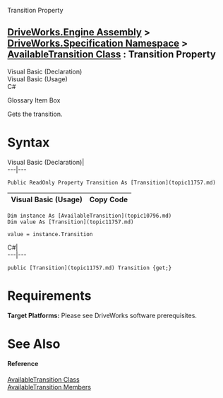 Transition Property   
  
[DriveWorks.Engine Assembly](topic2156.md) > [DriveWorks.Specification Namespace](topic10764.md) > [AvailableTransition Class](topic10796.md) : Transition Property  
---  
  
Visual Basic (Declaration)    
Visual Basic (Usage)    
C# 

Glossary Item Box

Gets the transition. 

# Syntax

Visual Basic (Declaration)|   
---|---  
      
    
    Public ReadOnly Property Transition As [Transition](topic11757.md)  
  
Visual Basic (Usage)| Copy Code  
---|---  
      
    
    Dim instance As [AvailableTransition](topic10796.md)
    Dim value As [Transition](topic11757.md)
     
    value = instance.Transition  
  
C#|   
---|---  
      
    
    public [Transition](topic11757.md) Transition {get;}  
  
# Requirements

**Target Platforms:** Please see DriveWorks software prerequisites.

# See Also

#### Reference

[AvailableTransition Class](topic10796.md)   
[AvailableTransition Members](topic10797.md)


